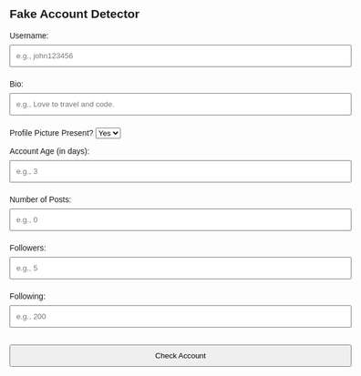 <!DOCTYPE html>
<html>
<head>
  <title>Fake Account Detector</title>
  <style>
    body { font-family: Arial; padding: 30px; max-width: 600px; }
    input, button { padding: 10px; margin: 8px 0; width: 100%; }
    #result { font-size: 18px; font-weight: bold; margin-top: 20px; }
  </style>
</head>
<body>
  <h2>Fake Account Detector</h2>

  <label>Username:</label>
  <input type="text" id="username" placeholder="e.g., john123456">

  <label>Bio:</label>
  <input type="text" id="bio" placeholder="e.g., Love to travel and code.">

  <label>Profile Picture Present?</label>
  <select id="hasProfilePic">
    <option value="yes">Yes</option>
    <option value="no">No</option>
  </select>

  <label>Account Age (in days):</label>
  <input type="number" id="age" placeholder="e.g., 3">

  <label>Number of Posts:</label>
  <input type="number" id="posts" placeholder="e.g., 0">

  <label>Followers:</label>
  <input type="number" id="followers" placeholder="e.g., 5">

  <label>Following:</label>
  <input type="number" id="following" placeholder="e.g., 200">

  <button onclick="checkFake()">Check Account</button>

  <div id="result"></div>

  <script>
    function checkFake() {
      const username = document.getElementById("username").value;
      const bio = document.getElementById("bio").value.trim();
      const hasPic = document.getElementById("hasProfilePic").value;
      const age = parseInt(document.getElementById("age").value);
      const posts = parseInt(document.getElementById("posts").value);
      const followers = parseInt(document.getElementById("followers").value);
      const following = parseInt(document.getElementById("following").value);

      let score = 0;

      // Username with too many numbers
      if ((username.match(/\d/g) || []).length > 4) score++;

      // Short or empty bio
      if (bio.length < 10) score++;

      // No profile picture
      if (hasPic === "no") score++;

      // Very new account
      if (age < 7) score++;

      // No posts
      if (posts === 0) score++;

      // Follower-following imbalance
      if (following > 100 && followers < 10) score++;

      const result = document.getElementById("result");
      if (score >= 3) {
        result.innerText = "This account is likely FAKE.";
        result.style.color = "red";
      } else {
        result.innerText = "This account seems LEGIT.";
        result.style.color = "green";
      }
    }
  </script>
</body>
</html>
